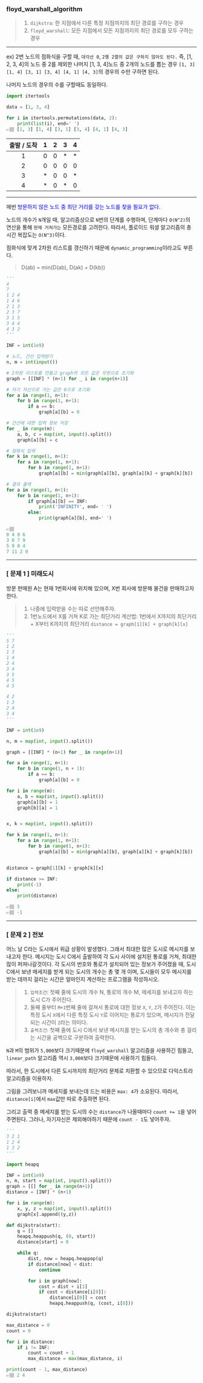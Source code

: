 ### floyd_warshall_algorithm
>1. `dijkstra`: 한 지점에서 다른 특정 지점까지의 최단 경로를 구하는 경우
>2. `floyd_warshall`: 모든 지점에서 모든 지점까지의 최단 경로를 모두 구하는 경우

---

ex) 2번 노드의 점화식을 구할 때, `대각선 0`, `2행 2열의 값은 구하지 않아도 된다.`
즉, [1, 2, 3, 4]의 노드 중 2를 제외한 나머지 [1, 3, 4]노드 중 2개의 노드를 뽑는 경우
`[1, 3] [1, 4] [3, 1] [3, 4] [4, 1] [4, 3]`의 경우의 수만 구하면 된다.

나머지 노드의 경우의 수를 구할때도 동일하다.

```python
import itertools

data = [1, 3, 4]

for i in itertools.permutations(data, 2):
    print(list(i), end=' ')
👉🏽 [1, 3] [1, 4] [3, 1] [3, 4] [4, 1] [4, 3]
```

| 출발 / 도착 | 1 | 2 | 3 | 4 |
| :----: | :----: | :----: | :----: | :----: | 
| 1 | 0 | 0 | * | * |
| 2 | 0 | 0 | 0 | 0 |
| 3 | * | 0 | 0 | * |
| 4 | * | 0 | * | 0 |

---

매번 <span style='color:blue'>방문하지 않은 노드 중 최단 거리를 갖는 노드를 찾을 필요가 없다.</span>

노드의 개수가 `N`개일 때, 알고리즘상으로 `N`번의 단계를 수행하며, 단계마다 `O(N^2)`의 연산을 통해 `현재 거쳐가는` 모든경로를 고려한다. 따라서, 플로이드 워셜 알고리즘의 총 시간 복잡도는 `O(N^3)`이다.

점화식에 맞게 2차원 리스트를 갱신하기 때문에 `dynamic_programming`이라고도 부른다.

> D(ab) = min(D(ab), D(ak) + D(kb))

```python
'''
4
7
1 2 4
1 4 6
2 1 3
2 3 7
3 1 5
3 4 4
4 3 2
'''

INF = int(1e9)

# 노드, 간선 입력받기
n, m = int(input())

# 2차원 리스트를 만들고 graph의 모든 값은 무한으로 초기화
graph = [[INF] * (n+1) for _ i in range(n+1)]

# 자기 자신으로 가는 값은 0으로 초기화
for a in range(1, n+1):
    for b in range(1, n+1):
        if a == b:
            graph[a][b] = 0

# 간선에 대한 입력 정보 저장
for _ in range(m):
    a, b, c = map(int, input().split())
    graph[a][b] = c

# 점화식 입력
for k in range(1, n+1):
    for a in range(1, n+1):
        for b in range(1, n+1):
            graph[a][b] = min(graph[a][b], graph[a][k] + graph[k][b])

# 결과 출력
for a in range(1, n+1):
    for b in range(1, n+1):
        if graph[a][b] == INF:
            print('INFINITY', end= ' ')
        else:
            print(graph[a][b], end=' ')

👉🏽
0 4 8 6 
3 0 7 9 
5 9 0 4 
7 11 2 0
```

---

### [ 문제 1 ] 미래도시
방문 판매원 A는 현재 1번회사에 위치해 있으며, X번 회사에 방문해 물건을 판매하고자 한다.

>1. 나중에 입력받을 수는 따로 선언해주자.
>2. 1번노드에서 X를 거쳐 K로 가는 최단거리 계산법: 1번에서 X까지의 최단거리 + X부터 K까지의 최단거리
`distance = graph[1][k] + graph[k][x]`

```python
'''
5 7
1 2
1 3
1 4
2 4
3 4
3 5
4 5
4 5

4 2
1 3
2 4
3 4
'''

INF = int(1e9)

n, m = map(int, input().split())

graph = [[INF] * (n+1) for _ in range(n+1)]

for a in range(1, n+1):
    for b in range(1, n + 1):
        if a == b:
            graph[a][b] = 0

for i in range(m):
    a, b = map(int, input().split())
    graph[a][b] = 1
    graph[b][a] = 1


x, k = map(int, input().split())

for k in range(1, n+1):
    for a in range(1, n+1):
        for b in range(1, n+1):
            graph[a][b] = min(graph[a][b], graph[a][k] + graph[k][b])


distance = graph[1][k] + graph[k][x]

if distance >= INF:
    print(-1)
else:
    print(distance)

👉🏽 3
👉🏽 -1
```
---

### [ 문제 2 ] 전보
어느 날 C라는 도시에서 위급 상황이 발생했다.
그래서 최대한 많은 도시로 메시지를 보내고자 한다. 메시지는 도시 C에서 출발하여 각 도시 사이에 설치된 통로를 거쳐, 최대한 많이 퍼져나갈것이다. 각 도시의 번호와 통로가 설치되어 있는 정보가 주어졌을 때, 도시 C에서 보낸 메세지를 받게 되는 도시의 개수는 총 몇 개 이며, 도시들이 모두 메시지를 받는 데까지 걸리는 시간은 얼마인지 계산하는 프로그램을 작성하시오.

>1. `입력조건`: 첫째 줄에 도시의 개수 N, 통로의 개수 M, 메세지를 보내고자 하는 도시 C가 주어진다.
>2. 둘째 줄부터 `M+1`번째 줄에 걸쳐서 통로에 대한 정보 `X`, `Y`, `Z`가 주어진다. 이는 특정 도시 `X`에서 다른 특정 도시 `Y`로 이어지는 통로가 있으며, 메시지가 전달되는 시간이 `Z`라는 의미다.
>3. `출력조건`: 첫째 줄에 도시 C에서 보낸 메시지를 받는 도시의 총 개수와 총 걸리는 시간을 공백으로 구분하여 출력한다.

`N`과 `M`의 범위가 `5,000`보다 크기때문에 `floyd_warshall` 알고리즘을 사용하긴 힘들고, `linear_path` 알고리즘 역시 `3,000`보다 크기때문에 
사용하기 힘들다.

따라서, 한 도시에서 다른 도시까지의 최단거리 문제로 치환할 수 있으므로 다익스트라 알고리즘을 이용하자.

그림을 그려보니까 메세지를 보내는데 드는 비용은 `max: 4`가 소요된다. 따라서, `distance[i]`에서 `max`값만 따로 추출하면 된다. 

그리고 출력 중 메세지를 받는 도시의 수는 `distance`가 나올때마다 `count += 1`을 넣어주면된다. 그러나, 자기자신은 제외해야하기 때문에 `count - 1`도 넣어주자.

```python
'''
3 2 1
1 2 4
1 3 2
'''

import heapq

INF = int(1e9)
n, m, start = map(int, input().split())
graph = [[] for _ in range(n+1)]
distance = [INF] * (n+1)

for i in range(m):
    x, y, z = map(int, input().split())
    graph[x].append((y,z))

def dijkstra(start):
    q = []
    heapq.heappush(q, (0, start))
    distance[start] = 0

    while q:
        dist, now = heapq.heappop(q)
        if distance[now] < dist:
            continue

        for i in graph[now]:
            cost = dist + i[1]
            if cost < distance[i[0]]:
                distance[i[0]] = cost
                heapq.heappush(q, (cost, i[0]))

dijkstra(start)

max_distance = 0
count = 0

for i in distance:
    if i != INF:
        count = count + 1
        max_distance = max(max_distance, i)

print(count - 1, max_distance)
👉🏽 2 4
```